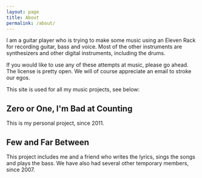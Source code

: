 ```yaml
---
layout: page
title: About
permalink: /about/
---
```


I am a guitar player who is trying to make some music using an Eleven Rack for recording guitar, bass and voice.
Most of the other instruments are synthesizers and other digital instruments, including the drums.

If you would like to use any of these attempts at music, please go ahead.
The license is pretty open.
We will of course appreciate an email to stroke our egos.

This site is used for all my music projects, see below:

Zero or One, I'm Bad at Counting
--------------------------------

This is my personal project, since 2011.

Few and Far Between
-------------------

This project includes me and a friend who writes the lyrics, sings the songs and plays the bass.
We have also had several other temporary members, since 2007.
